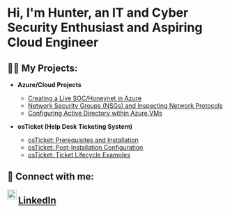 <h1>Hi, I'm Hunter, an IT and Cyber Security Enthusiast and Aspiring Cloud Engineer</h1>

<h2>👨‍💻 My Projects:</h2>

- <b>Azure/Cloud Projects</b>
  - [Creating a Live SOC/Honeynet in Azure](https://github.com/coyo11/Azure-SOC)
  - [Network Security Groups (NSGs) and Inspecting Network Protocols](https://github.com/coyo11/azure-network-protocols)
  - [Configuring Active Directory within Azure VMs](https://github.com/coyo11/configure-ad)
  
 
- <b>osTicket (Help Desk Ticketing System)</b>
  - [osTicket: Prerequisites and Installation](https://github.com/coyo11/osticket-prereqs)
  - [osTicket: Post-Installation Configuration](https://github.com/coyo11/post-install-config)
  - [osTicket: Ticket Lifecycle Examples](https://github.com/coyo11/ticket-lifecycle)




<h2> 🤳 Connect with me:</h2>


[<img align="left" alt="JoshMadakor | LinkedIn" width="22px" src="https://cdn.jsdelivr.net/npm/simple-icons@v3/icons/linkedin.svg" />][linkedin] <h2><a href="https://www.linkedin.com/in/huntercuyar">LinkedIn</a></h2>



[linkedin]: https://www.linkedin.com/in/huntercuyar/

